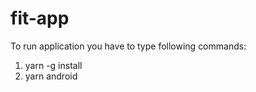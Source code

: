# fit-app

To run application you have to type following commands:
1. yarn -g install
2. yarn android
